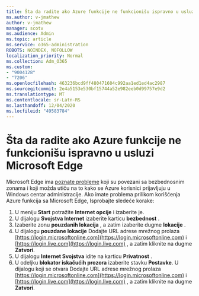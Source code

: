 ```yaml
---
title: Šta da radite ako Azure funkcije ne funkcionišu ispravno u usluzi Microsoft Edge
ms.author: v-jmathew
author: v-jmathew
manager: scotv
ms.audience: Admin
ms.topic: article
ms.service: o365-administration
ROBOTS: NOINDEX, NOFOLLOW
localization_priority: Normal
ms.collection: Adm_O365
ms.custom:
- "9004128"
- "7206"
ms.openlocfilehash: 463236bcd9ff480471604c992aa1ed1ed4ac2987
ms.sourcegitcommit: 2e4a5153e530bf15744a52e982eeb0d99757e9d2
ms.translationtype: MT
ms.contentlocale: sr-Latn-RS
ms.lasthandoff: 12/04/2020
ms.locfileid: "49583784"
---
```

# <a name="what-to-do-if-azure-features-dont-work-properly-in-microsoft-edge"></a>Šta da radite ako Azure funkcije ne funkcionišu ispravno u usluzi Microsoft Edge

Microsoft Edge ima [poznate probleme](https://go.microsoft.com/fwlink/?linkid=2140608) koji su povezani sa bezbednosnim zonama i koji možda utiču na to kako se Azure korisnici prijavljuju u Windows centar administracije. Ako imate problema prilikom korišćenja Azure funkcija sa Microsoft Edge, Isprobajte sledeće korake:

1. U meniju **Start** potražite **Internet opcije** i izaberite je.
2. U dijalogu **Svojstva Internet** izaberite karticu **bezbednost** .
3. Izaberite zonu **pouzdanih lokacija** , a zatim izaberite dugme **lokacije** .
4. U dijalogu **pouzdane lokacije** Dodajte URL adrese mrežnog prolaza [https://login.microsoftonline.com](https://login.microsoftonline.com) i [https://login.live.com](https://login.live.com) , a zatim kliknite na dugme **Zatvori**.
5. U dijalogu **Internet Svojstva** idite na karticu **Privatnost** .
6. U odeljku **blokator iskačućih prozora** izaberite stavku **Postavke**. U dijalogu koji se otvara Dodajte URL adrese mrežnog prolaza [https://login.microsoftonline.com](https://login.microsoftonline.com) i [https://login.live.com](https://login.live.com) , a zatim kliknite na dugme **Zatvori**.

